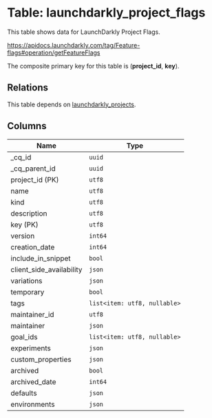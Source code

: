 # Table: launchdarkly_project_flags

This table shows data for LaunchDarkly Project Flags.

https://apidocs.launchdarkly.com/tag/Feature-flags#operation/getFeatureFlags

The composite primary key for this table is (**project_id**, **key**).

## Relations

This table depends on [launchdarkly_projects](launchdarkly_projects).

## Columns

| Name          | Type          |
| ------------- | ------------- |
|_cq_id|`uuid`|
|_cq_parent_id|`uuid`|
|project_id (PK)|`utf8`|
|name|`utf8`|
|kind|`utf8`|
|description|`utf8`|
|key (PK)|`utf8`|
|version|`int64`|
|creation_date|`int64`|
|include_in_snippet|`bool`|
|client_side_availability|`json`|
|variations|`json`|
|temporary|`bool`|
|tags|`list<item: utf8, nullable>`|
|maintainer_id|`utf8`|
|maintainer|`json`|
|goal_ids|`list<item: utf8, nullable>`|
|experiments|`json`|
|custom_properties|`json`|
|archived|`bool`|
|archived_date|`int64`|
|defaults|`json`|
|environments|`json`|